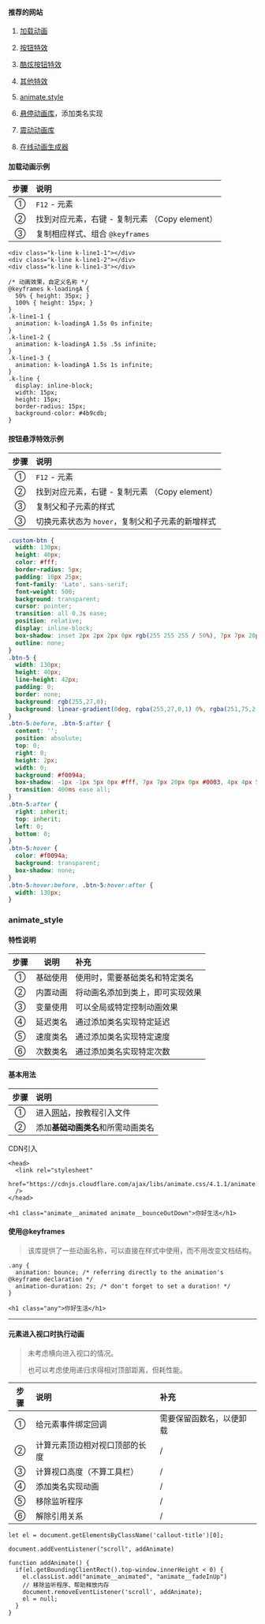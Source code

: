 #### 推荐的网站  

1. [加载动画](https://www.html5tricks.com/demo/css3-loading-cool-styles/)

2. [按钮特效](https://www.html5tricks.com/demo/16-css3-animated-buttons/index.html)

3. [酷炫按钮特效](https://www.html5tricks.com/demo/5-mouseover-buttons/index.html)

4. [其他特效](https://www.html5tricks.com/)  

5. [animate.style](https://animate.style/)  

6. [悬停动画库](http://ianlunn.github.io/Hover/)，添加类名实现  

7. [震动动画库](https://elrumordelaluz.github.io/csshake/#)  

8. [在线动画生成器](http://animista.net/)

#### 加载动画示例  

步骤 | 说明  
:-: | :-
① | `F12` - 元素
② | 找到对应元素，右键 - 复制元素 （Copy element）
③ | 复制相应样式、组合 `@keyframes`  

```less
<div class="k-line k-line1-1"></div>
<div class="k-line k-line1-2"></div>
<div class="k-line k-line1-3"></div>
    
/* 动画效果，自定义名称 */    
@keyframes k-loadingA {
  50% { height: 35px; }
  100% { height: 15px; }
}
.k-line1-1 {
  animation: k-loadingA 1.5s 0s infinite;
}
.k-line1-2 {
  animation: k-loadingA 1.5s .5s infinite;
} 
.k-line1-3 {
  animation: k-loadingA 1.5s 1s infinite;
}
.k-line {
  display: inline-block;
  width: 15px;
  height: 15px;
  border-radius: 15px;
  background-color: #4b9cdb;
}    
```

#### 按钮悬浮特效示例  

步骤 | 说明  
:-: | :-
① | `F12` - 元素
② | 找到对应元素，右键 - 复制元素 （Copy element）
③ | 复制父和子元素的样式
③ | 切换元素状态为 `hover`，复制父和子元素的新增样式

```css
.custom-btn {
  width: 130px;
  height: 40px;
  color: #fff;
  border-radius: 5px;
  padding: 10px 25px;
  font-family: 'Lato', sans-serif;
  font-weight: 500;
  background: transparent;
  cursor: pointer;
  transition: all 0.3s ease;
  position: relative;
  display: inline-block;
  box-shadow: inset 2px 2px 2px 0px rgb(255 255 255 / 50%), 7px 7px 20px 0px rgb(0 0 0 / 10%), 4px 4px 5px 0px rgb(0 0 0 / 10%);
  outline: none;
}
.btn-5 {
  width: 130px;
  height: 40px;
  line-height: 42px;
  padding: 0;
  border: none;
  background: rgb(255,27,0);
  background: linear-gradient(0deg, rgba(255,27,0,1) 0%, rgba(251,75,2,1) 100%);
}
.btn-5:before, .btn-5:after {
  content: '';
  position: absolute;
  top: 0;
  right: 0;
  height: 2px;
  width: 0;
  background: #f0094a;
  box-shadow: -1px -1px 5px 0px #fff, 7px 7px 20px 0px #0003, 4px 4px 5px 0px #0002;
  transition: 400ms ease all;
}
.btn-5:after {
  right: inherit;
  top: inherit;
  left: 0;
  bottom: 0;
}
.btn-5:hover {
  color: #f0094a;
  background: transparent;
  box-shadow: none;
}
.btn-5:hover:before, .btn-5:hover:after {
  width: 130px;
}
```

### animate_style  

#### 特性说明  

步骤 | 说明 | 补充 
:-: | :-: | :-
① | 基础使用 | 使用时，需要基础类名和特定类名
② | 内置动画 | 将动画名添加到类上，即可实现效果 
③ | 变量使用 | 可以全局或特定控制动画效果 
④ | 延迟类名 | 通过添加类名实现特定延迟 
⑤ | 速度类名 | 通过添加类名实现特定速度 
⑥ | 次数类名 | 通过添加类名实现特定次数

#### 基本用法  

步骤 | 说明  
:-: | :-
① | 进入[网站](https://animate.style/)，按教程引入文件
② | 添加**基础动画类名**和所需动画类名  

CDN引入  
```react
<head>
  <link rel="stylesheet"
  href="https://cdnjs.cloudflare.com/ajax/libs/animate.css/4.1.1/animate.min.css"
  />
</head>

<h1 class="animate__animated animate__bounceOutDown">你好生活</h1>
```

#### 使用@keyframes  
> 该库提供了一些动画名称，可以直接在样式中使用，而不用改变文档结构。  

```less
.any {
  animation: bounce; /* referring directly to the animation's @keyframe declaration */
  animation-duration: 2s; /* don't forget to set a duration! */
}

<h1 class="any">你好生活</h1>
```

----

#### 元素进入视口时执行动画  
> 未考虑横向进入视口的情况。  
> 
> 也可以考虑使用递归求得相对顶部距离，但耗性能。  

步骤 | 说明 | 补充
:-: | :- | :-
① | 给元素事件绑定回调 | 需要保留函数名，以便卸载 
② | 计算元素顶边相对视口顶部的长度 | /
③ | 计算视口高度（不算工具栏） | /
④ | 添加类名实现动画 | /
⑤ | 移除监听程序 | /
⑥ | 解除引用关系 | /

```react
let el = document.getElementsByClassName('callout-title')[0];

document.addEventListener("scroll", addAnimate)

function addAnimate() { 
  if(el.getBoundingClientRect().top-window.innerHeight < 0) {
    el.classList.add("animate__animated", "animate__fadeInUp")
    // 移除监听程序、帮助释放内存
    document.removeEventListener('scroll', addAnimate);
    el = null;
  }
}
```





















